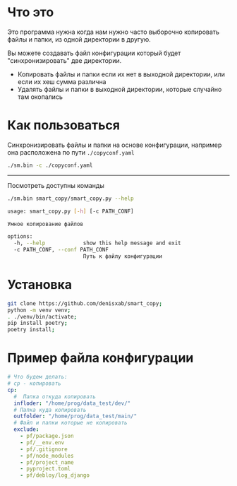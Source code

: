 # Что это

Это программа нужна когда нам нужно часто выборочно копировать файлы и папки, из одной директории в другую.

Вы можете создавать файл конфигурации который будет "синхронизировать" две директории.

- Копировать файлы и папки если их нет в выходной директории, или если их хеш сумма различна
- Удалять файлы и папки в выходной директории, которые случайно там окопались

# Как пользоваться

Синхронизировать файлы и папки на основе конфигурации, например она расположена по пути `./copyconf.yaml`

```bash
./sm.bin -с ./copyconf.yaml
```

---

Посмотреть доступны команды

```bash
./sm.bin smart_copy/smart_copy.py --help
```

```bash
usage: smart_copy.py [-h] [-c PATH_CONF]

Умное копирование файлов

options:
  -h, --help            show this help message and exit
  -c PATH_CONF, --conf PATH_CONF
                        Путь к файлу конфигурации
```

# Установка

```bash
git clone https://github.com/denisxab/smart_copy;
python -m venv venv;
. ./venv/bin/activate;
pip install poetry;
poetry install;
```

# Пример файла конфигурации

```yaml
# Что будем делать:
# cp - копировать
cp:
  #  Папка откуда копировать
  infloder: "/home/prog/data_test/dev/"
  # Папка куда копировать
  outfolder: "/home/prog/data_test/main/"
  # Файл и папки которые не копировать
  exclude:
    - pf/package.json
    - pf/__env.env
    - pf/.gitignore
    - pf/node_modules
    - pf/project_name
    - pyproject.toml
    - pf/debloy/log_django
```
